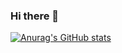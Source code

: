 ### Hi there 👋
[![Anurag's GitHub stats](https://github-readme-stats.vercel.app/api?username=l-raouf&theme=prussian&count_private=true)](https://github.com/anuraghazra/github-readme-stats)
<!--
**l-raouf/l-raouf** is a ✨ _special_ ✨ repository because its `README.md` (this file) appears on your GitHub profile.

Here are some ideas to get you started:

- 🔭 I’m currently working on ...
- 🌱 I’m currently learning ...
- 👯 I’m looking to collaborate on ...
- 🤔 I’m looking for help with ...
- 💬 Ask me about ...
- 📫 How to reach me: ...
- 😄 Pronouns: ...
- ⚡ Fun fact: ...
-->
